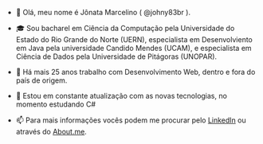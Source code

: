 - 👋 Olá, meu nome é Jônata Marcelino ( @johny83br ).

- :mortar_board: Sou bacharel em Ciência da Computação pela Universidade do Estado do Rio Grande do Norte (UERN), especialista em Desenvolviento em Java pela universidade Candido Mendes (UCAM), e especialista em Ciência de Dados pela Universidade de Pitágoras (UNOPAR).

- 👀 Há mais 25 anos trabalho com Desenvolvimento Web, dentro e fora do país de origem.

- 🌱 Estou em constante atualização com as novas tecnologias, no momento estudando C#

- 📫 Para mais informações vocês podem me procurar pelo <a href="https://www.linkedin.com/in/jonata-marcelino/" target="_blank">LinkedIn</a> ou através do <a href="https://about.me/jonata.marcelino">About.me</a>.
